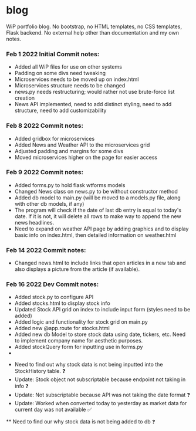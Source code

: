 # blog
WiP portfolio blog. No bootstrap, no HTML templates, no CSS templates, Flask backend. No external help other than documentation and my own notes.


### Feb 1 2022 Initial Commit notes:

- Added all WiP files for use on other systems
- Padding on some divs need tweaking
- Microservices needs to be moved up on index.html
- Microservices structure needs to be changed
- news.py needs restructuring; would rather not use brute-force list creation
- News API implemented, need to add distinct styling, need to add structure, need to add customizability

### Feb 8 2022 Commit notes:

- Added gridbox for microservices
- Added News and Weather API to the microservices grid
- Adjusted padding and margins for some divs
- Moved microservices higher on the page for easier access

### Feb 9 2022 Commit notes:

- Added forms.py to hold flask wtforms models
- Changed News class on news.py to be without constructor method
- Added db model to main.py (will be moved to a models.py file, along with other db models, if any)
- The program will check if the date of last db entry is equal to today's date. If it is not, it will delete all rows to make way to append the new news headlines.
- Need to expand on weather API page by adding graphics and to display basic info on index.html, then detailed information on weather.html

### Feb 14 2022 Commit notes:
- Changed news.html to include links that open articles in a new tab and also displays a picture from the article (if available).

### Feb 16 2022 Dev Commit notes:
- Added stock.py to configure API 
- Added stocks.html to display stock info
- Updated Stock API grid on index to include input form (styles need to be added)
- Added logic and functionality for stock grid on main.py
- Added new @app.route for stocks.html
- Added new db Model to store stock data using date, tickers, etc. Need to implement company name for aesthetic purposes.
- Added stockQuery form for inputting use in forms.py
-
* Need to find out why stock data is not being inputted into the StockHistory table. ❓
* Update: Stock object not subscriptable because endpoint not taking in info ❓
* Update: Not subscriptable because API was not taking the date format ❓
* Update: Worked when converted today to yesterday as market data for current day was not available ✅

** Need to find our why stock data is not being added to db ❓

